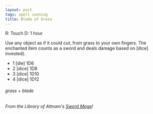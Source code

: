 ```yaml
---
layout: post
tags: spell cunning
title: Blade of Grass
---
```

R: Touch  D:  1 hour

Use any object as if it could cut, from grass to your own fingers. The enchanted item counts as a sword and deals damage based on [dice] invested).

 - 1 [die] 1D6
 - 2 [dice] 1D8
 - 3 [dice] 1D10
 - 4 [dice] 1D12
    
###### grass + blade
###### From the Library of Attnam's [Sword Mage](https://attnam.blogspot.com/2018/07/class-sword-mage.html)!
